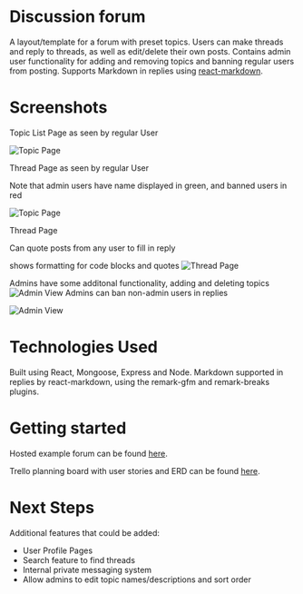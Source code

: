 # Discussion forum 

A layout/template for a forum with preset topics. Users can make threads and reply to threads, as well as edit/delete their own posts. Contains admin user functionality for adding and removing topics and banning regular users from posting. Supports Markdown in replies using [react-markdown](https://github.com/remarkjs/react-markdown).

# Screenshots


Topic List Page as seen by regular User

![Topic Page](https://i.imgur.com/4zoJdHA.png)

Thread Page as seen by regular User

Note that admin users have name displayed in green, and banned users in red

![Topic Page](https://i.imgur.com/w1CsfvB.png)


Thread Page

Can quote posts from any user to fill in reply 

shows formatting for code blocks and quotes
![Thread Page](https://i.imgur.com/JBGcP9J.png)

Admins have some additonal functionality, adding and deleting topics
![Admin View](https://i.imgur.com/j5ezFOA.png)
Admins can ban non-admin users in replies

![Admin View](https://i.imgur.com/9MqRbKv.png)

# Technologies Used
Built using React, Mongoose, Express and Node. Markdown supported in replies by react-markdown, using the remark-gfm and remark-breaks plugins.

# Getting started

Hosted example forum can be found [here](https://discussion-forumsei.herokuapp.com/).

Trello planning board with user stories and ERD can be found [here](https://trello.com/b/BkyjQP00/discussion-forum-planning).


# Next Steps

Additional features that could be added:
- User Profile Pages
- Search feature to find threads
- Internal private messaging system
- Allow admins to edit topic names/descriptions and sort order